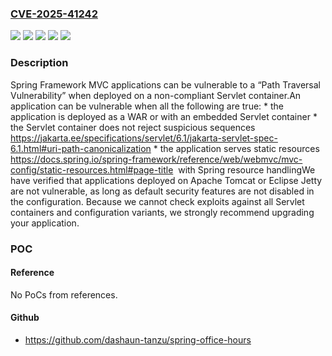 ### [CVE-2025-41242](https://cve.mitre.org/cgi-bin/cvename.cgi?name=CVE-2025-41242)
![](https://img.shields.io/static/v1?label=Product&message=Spring%20Framework&color=blue)
![](https://img.shields.io/static/v1?label=Version&message=5.3.x%20&color=brightgreen)
![](https://img.shields.io/static/v1?label=Version&message=6.1.x%20&color=brightgreen)
![](https://img.shields.io/static/v1?label=Version&message=6.2.x%20&color=brightgreen)
![](https://img.shields.io/static/v1?label=Vulnerability&message=n%2Fa&color=blue)

### Description

Spring Framework MVC applications can be vulnerable to a “Path Traversal Vulnerability” when deployed on a non-compliant Servlet container.An application can be vulnerable when all the following are true:  *  the application is deployed as a WAR or with an embedded Servlet container  *  the Servlet container  does not reject suspicious sequences https://jakarta.ee/specifications/servlet/6.1/jakarta-servlet-spec-6.1.html#uri-path-canonicalization   *  the application  serves static resources https://docs.spring.io/spring-framework/reference/web/webmvc/mvc-config/static-resources.html#page-title  with Spring resource handlingWe have verified that applications deployed on Apache Tomcat or Eclipse Jetty are not vulnerable, as long as default security features are not disabled in the configuration. Because we cannot check exploits against all Servlet containers and configuration variants, we strongly recommend upgrading your application.

### POC

#### Reference
No PoCs from references.

#### Github
- https://github.com/dashaun-tanzu/spring-office-hours

